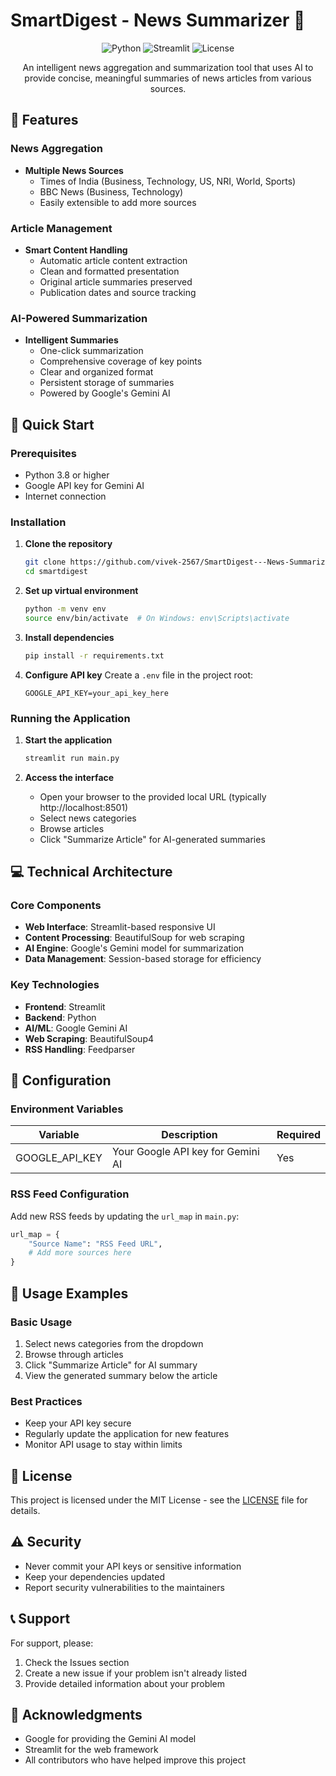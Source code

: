 # SmartDigest - News Summarizer 📰

<div align="center">

![Python](https://img.shields.io/badge/python-3.8%2B-blue)
![Streamlit](https://img.shields.io/badge/Streamlit-1.32.0-FF4B4B)
![License](https://img.shields.io/badge/license-MIT-green)

An intelligent news aggregation and summarization tool that uses AI to provide concise, meaningful summaries of news articles from various sources.

</div>

## 🌟 Features

### News Aggregation
- **Multiple News Sources**
  - Times of India (Business, Technology, US, NRI, World, Sports)
  - BBC News (Business, Technology)
  - Easily extensible to add more sources

### Article Management
- **Smart Content Handling**
  - Automatic article content extraction
  - Clean and formatted presentation
  - Original article summaries preserved
  - Publication dates and source tracking

### AI-Powered Summarization
- **Intelligent Summaries**
  - One-click summarization
  - Comprehensive coverage of key points
  - Clear and organized format
  - Persistent storage of summaries
  - Powered by Google's Gemini AI

## 🚀 Quick Start

### Prerequisites
- Python 3.8 or higher
- Google API key for Gemini AI
- Internet connection

### Installation

1. **Clone the repository**
   ```bash
   git clone https://github.com/vivek-2567/SmartDigest---News-Summarizer.git
   cd smartdigest
   ```

2. **Set up virtual environment**
   ```bash
   python -m venv env
   source env/bin/activate  # On Windows: env\Scripts\activate
   ```

3. **Install dependencies**
   ```bash
   pip install -r requirements.txt
   ```

4. **Configure API key**
   Create a `.env` file in the project root:
   ```
   GOOGLE_API_KEY=your_api_key_here
   ```

### Running the Application

1. **Start the application**
   ```bash
   streamlit run main.py
   ```

2. **Access the interface**
   - Open your browser to the provided local URL (typically http://localhost:8501)
   - Select news categories
   - Browse articles
   - Click "Summarize Article" for AI-generated summaries

## 💻 Technical Architecture

### Core Components
- **Web Interface**: Streamlit-based responsive UI
- **Content Processing**: BeautifulSoup for web scraping
- **AI Engine**: Google's Gemini model for summarization
- **Data Management**: Session-based storage for efficiency

### Key Technologies
- **Frontend**: Streamlit
- **Backend**: Python
- **AI/ML**: Google Gemini AI
- **Web Scraping**: BeautifulSoup4
- **RSS Handling**: Feedparser

## 🔧 Configuration

### Environment Variables
| Variable | Description | Required |
|----------|-------------|----------|
| GOOGLE_API_KEY | Your Google API key for Gemini AI | Yes |

### RSS Feed Configuration
Add new RSS feeds by updating the `url_map` in `main.py`:
```python
url_map = {
    "Source Name": "RSS Feed URL",
    # Add more sources here
}
```

## 📝 Usage Examples

### Basic Usage
1. Select news categories from the dropdown
2. Browse through articles
3. Click "Summarize Article" for AI summary
4. View the generated summary below the article

### Best Practices
- Keep your API key secure
- Regularly update the application for new features
- Monitor API usage to stay within limits

## 📄 License

This project is licensed under the MIT License - see the [LICENSE](LICENSE) file for details.

## ⚠️ Security

- Never commit your API keys or sensitive information
- Keep your dependencies updated
- Report security vulnerabilities to the maintainers

## 📞 Support

For support, please:
1. Check the Issues section
2. Create a new issue if your problem isn't already listed
3. Provide detailed information about your problem

## 🙏 Acknowledgments

- Google for providing the Gemini AI model
- Streamlit for the web framework
- All contributors who have helped improve this project

